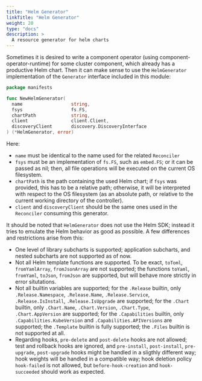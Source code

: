 ```yaml
---
title: "Helm Generator"
linkTitle: "Helm Generator"
weight: 20
type: "docs"
description: >
  A resource generator for helm charts
---
```


Sometimes it is desired to write a component operator (using component-operator-runtime) for some cluster component, which already has a productive Helm chart. Then it can make sense to use the `HelmGenerator` implementation of the `Generator` interface included in this module:

```go
package manifests

func NewHelmGenerator(
  name                  string,
  fsys                  fs.FS,
  chartPath             string,
  client                client.Client,
  discoveryClient       discovery.DiscoveryInterface
) (*HelmGenerator, error)
```

Here:
- `name` must be identical to the name used for the related `Reconciler`
- `fsys` must be an implementation of `fs.FS`, such as `embed.FS`; or it can be passed as nil; then, all file operations will be executed on the current OS filesystem.
- `chartPath` is the path containing the used Helm chart; if `fsys` was provided, this has to be a relative path; otherwise, it will be interpreted with respect to the OS filesystem (as an absolute path, or relative to the current working directory of the controller).
- `client` and `discoveryClient` should be the same ones used in the `Reconciler` consuming this generator.

It should be noted that `HelmGenerator` does not use the Helm SDK; instead it tries to emulate the Helm behavior as good as possible.
A few differences and restrictions arise from this:
- One level of library subcharts is supported; application subcharts, and nested subcharts are not supported as of now.
- Not all Helm template functions are supported. To be exact, `toToml`, `fromYamlArray`, `fromJsonArray` are not supported;
  the functions `toYaml`, `fromYaml`, `toJson`, `fromJson` are supported, but will behave more strictly in error situtations.
- Not all builtin variables are supported;
  for the `.Release` builtin, only `.Release.Namespace`, `.Release.Name`, `.Release.Service`, `.Release.IsInstall`, `.Release.IsUpgrade` are supported;
  for the `.Chart` builtin, only `.Chart.Name`, `.Chart.Version`, `.Chart.Type`, `.Chart.AppVersion` are supported;
  for the `.Capabilities` builtin, only `.Capabilities.KubeVersion` and `.Capabilities.APIVersions` are supported;
  the `.Template` builtin is fully supported; the `.Files` builtin is not supported at all.
- Regarding hooks, `pre-delete` and `post-delete` hooks are not allowed; test and rollback hooks are ignored, and `pre-install`,  `post-install`, `pre-upgrade`, `post-upgrade` hooks might be handled in a sligthly different way; hook weights will be handled in a compatible way; hook deletion policy `hook-failed` is not allowed, but `before-hook-creation` and `hook-succeeded` should work as expected.